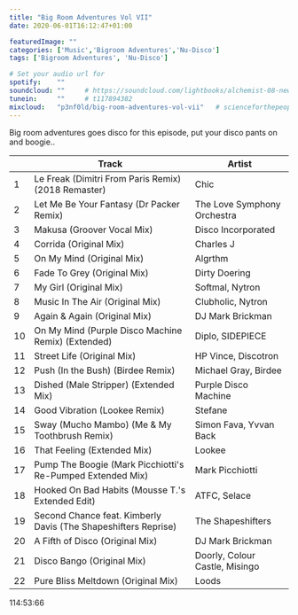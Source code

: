 ```yaml
---
title: "Big Room Adventures Vol VII"
date: 2020-06-01T16:12:47+01:00

featuredImage: ""
categories: ['Music','Bigroom Adventures','Nu-Disco']
tags: ['Bigroom Adventures', 'Nu-Disco']

# Set your audio url for
spotify:    ""
soundcloud: ""     # https://soundcloud.com/lightbooks/alchemist-08-new-world-order-snip
tunein:     ""     # t117894382
mixcloud:   "p3nf0ld/big-room-adventures-vol-vii"   # scienceforthepeople/445-ai-ant-intelligence
---
```


Big room adventures goes disco for this episode, put your disco pants on and boogie..

<!--more-->

|    | Track     | Artist   |
| --------  | -------- | ------ |
| 1  |Le Freak (Dimitri From Paris Remix) (2018 Remaster)	|Chic
| 2  |Let Me Be Your Fantasy (Dr Packer Remix)	|The Love Symphony Orchestra
| 3|Makusa (Groover Vocal Mix)	|Disco Incorporated
| 4|Corrida (Original Mix)	|Charles J
| 5|On My Mind (Original Mix)	|Algrthm
| 6|Fade To Grey (Original Mix)|	Dirty Doering
| 7|My Girl (Original Mix)|	Softmal, Nytron
| 8|Music In The Air (Original Mix)|	Clubholic, Nytron
| 9|Again & Again (Original Mix)|	DJ Mark Brickman
| 10|On My Mind (Purple Disco Machine Remix) (Extended)|	Diplo, SIDEPIECE
| 11|Street Life (Original Mix)|	HP Vince, Discotron
| 12|Push (In the Bush) (Birdee Remix)|	Michael Gray, Birdee
| 13|Dished (Male Stripper) (Extended Mix)	|Purple Disco Machine
| 14|Good Vibration (Lookee Remix)	|Stefane
| 15|Sway (Mucho Mambo) (Me & My Toothbrush Remix)	|Simon Fava, Yvvan Back
| 16|That Feeling (Extended Mix)	|Lookee
| 17|Pump The Boogie (Mark Picchiotti's Re-Pumped Extended Mix)	|Mark Picchiotti
| 18|Hooked On Bad Habits (Mousse T.'s Extended Edit)|	ATFC, Selace
| 19|Second Chance feat. Kimberly Davis (The Shapeshifters Reprise)|	The Shapeshifters
| 20|A Fifth of Disco (Original Mix)	|DJ Mark Brickman
| 21|Disco Bango (Original Mix)|	Doorly, Colour Castle, Misingo
| 22|Pure Bliss Meltdown (Original Mix)|	Loods

114:53:66
